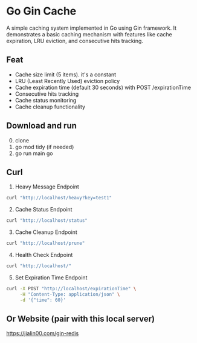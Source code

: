 # Go Gin Cache

A simple caching system implemented in Go using Gin framework. It demonstrates a basic caching mechanism with features like cache expiration, LRU eviction, and consecutive hits tracking.

## Feat

- Cache size limit (5 items). it's a constant
- LRU (Least Recently Used) eviction policy
- Cache expiration time (default 30 seconds) with POST /expirationTime
- Consecutive hits tracking
- Cache status monitoring
- Cache cleanup functionality


## Download and run
0. clone
1. go mod tidy (if needed)
2. go run main go

## Curl

1. Heavy Message Endpoint
```bash
curl "http://localhost/heavy?key=test1"
```

2. Cache Status Endpoint
```bash
curl "http://localhost/status"
```

3. Cache Cleanup Endpoint
```bash
curl "http://localhost/prune"
```

4. Health Check Endpoint
```bash
curl "http://localhost/"
```

5. Set Expiration Time Endpoint
```bash
curl -X POST "http://localhost/expirationTime" \
     -H "Content-Type: application/json" \
     -d '{"time": 60}'
```

## Or Website (pair with this local server)
https://jialin00.com/gin-redis
 
